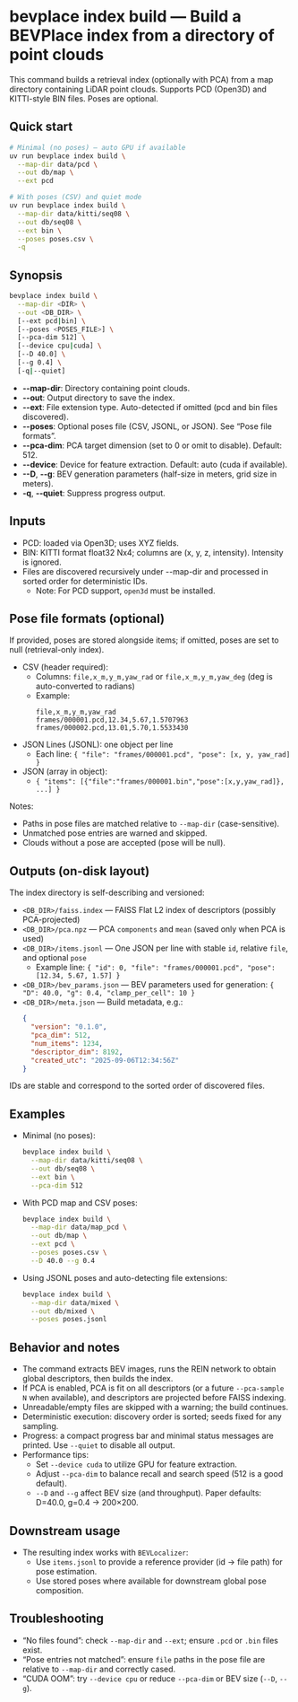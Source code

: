 # bevplace index build — Build a BEVPlace index from a directory of point clouds

This command builds a retrieval index (optionally with PCA) from a map directory containing LiDAR point clouds.
Supports PCD (Open3D) and KITTI-style BIN files. Poses are optional.

## Quick start

```bash
# Minimal (no poses) — auto GPU if available
uv run bevplace index build \
  --map-dir data/pcd \
  --out db/map \
  --ext pcd

# With poses (CSV) and quiet mode
uv run bevplace index build \
  --map-dir data/kitti/seq08 \
  --out db/seq08 \
  --ext bin \
  --poses poses.csv \
  -q
```

## Synopsis

```bash
bevplace index build \
  --map-dir <DIR> \
  --out <DB_DIR> \
  [--ext pcd|bin] \
  [--poses <POSES_FILE>] \
  [--pca-dim 512] \
  [--device cpu|cuda] \
  [--D 40.0] \
  [--g 0.4] \
  [-q|--quiet]
```

- **--map-dir**: Directory containing point clouds.
- **--out**: Output directory to save the index.
- **--ext**: File extension type. Auto-detected if omitted (pcd and bin files discovered).
- **--poses**: Optional poses file (CSV, JSONL, or JSON). See “Pose file formats”.
- **--pca-dim**: PCA target dimension (set to 0 or omit to disable). Default: 512.
- **--device**: Device for feature extraction. Default: auto (cuda if available).
- **--D**, **--g**: BEV generation parameters (half-size in meters, grid size in meters).
- **-q**, **--quiet**: Suppress progress output.

## Inputs

- PCD: loaded via Open3D; uses XYZ fields.
- BIN: KITTI format float32 Nx4; columns are (x, y, z, intensity). Intensity is ignored.
- Files are discovered recursively under --map-dir and processed in sorted order for deterministic IDs.
  - Note: For PCD support, `open3d` must be installed.

## Pose file formats (optional)

If provided, poses are stored alongside items; if omitted, poses are set to null (retrieval-only index).

- CSV (header required):
  - Columns: `file,x_m,y_m,yaw_rad` or `file,x_m,y_m,yaw_deg` (deg is auto-converted to radians)
  - Example:
    ```csv
    file,x_m,y_m,yaw_rad
    frames/000001.pcd,12.34,5.67,1.5707963
    frames/000002.pcd,13.01,5.70,1.5533430
    ```
- JSON Lines (JSONL): one object per line
  - Each line: `{ "file": "frames/000001.pcd", "pose": [x, y, yaw_rad] }`
- JSON (array in object):
  - `{ "items": [{"file":"frames/000001.bin","pose":[x,y,yaw_rad]}, ...] }`

Notes:
- Paths in pose files are matched relative to `--map-dir` (case-sensitive).
- Unmatched pose entries are warned and skipped.
- Clouds without a pose are accepted (pose will be null).

## Outputs (on-disk layout)

The index directory is self-describing and versioned:

- `<DB_DIR>/faiss.index` — FAISS Flat L2 index of descriptors (possibly PCA-projected)
- `<DB_DIR>/pca.npz` — PCA `components` and `mean` (saved only when PCA is used)
- `<DB_DIR>/items.jsonl` — One JSON per line with stable `id`, relative `file`, and optional `pose`
  - Example line: `{ "id": 0, "file": "frames/000001.pcd", "pose": [12.34, 5.67, 1.57] }`
- `<DB_DIR>/bev_params.json` — BEV parameters used for generation: `{ "D": 40.0, "g": 0.4, "clamp_per_cell": 10 }`
- `<DB_DIR>/meta.json` — Build metadata, e.g.:
  ```json
  {
    "version": "0.1.0",
    "pca_dim": 512,
    "num_items": 1234,
    "descriptor_dim": 8192,
    "created_utc": "2025-09-06T12:34:56Z"
  }
  ```

IDs are stable and correspond to the sorted order of discovered files.

## Examples

- Minimal (no poses):
  ```bash
  bevplace index build \
    --map-dir data/kitti/seq08 \
    --out db/seq08 \
    --ext bin \
    --pca-dim 512
  ```

- With PCD map and CSV poses:
  ```bash
  bevplace index build \
    --map-dir data/map_pcd \
    --out db/map \
    --ext pcd \
    --poses poses.csv \
    --D 40.0 --g 0.4
  ```

- Using JSONL poses and auto-detecting file extensions:
  ```bash
  bevplace index build \
    --map-dir data/mixed \
    --out db/mixed \
    --poses poses.jsonl
  ```

## Behavior and notes

- The command extracts BEV images, runs the REIN network to obtain global descriptors, then builds the index.
- If PCA is enabled, PCA is fit on all descriptors (or a future `--pca-sample N` when available), and descriptors are projected before FAISS indexing.
- Unreadable/empty files are skipped with a warning; the build continues.
- Deterministic execution: discovery order is sorted; seeds fixed for any sampling.
- Progress: a compact progress bar and minimal status messages are printed. Use `--quiet` to disable all output.
- Performance tips:
  - Set `--device cuda` to utilize GPU for feature extraction.
  - Adjust `--pca-dim` to balance recall and search speed (512 is a good default).
  - `--D` and `--g` affect BEV size (and throughput). Paper defaults: D=40.0, g=0.4 → 200×200.

## Downstream usage

- The resulting index works with `BEVLocalizer`:
  - Use `items.jsonl` to provide a reference provider (id → file path) for pose estimation.
  - Use stored poses where available for downstream global pose composition.

## Troubleshooting

- “No files found”: check `--map-dir` and `--ext`; ensure `.pcd` or `.bin` files exist.
- “Pose entries not matched”: ensure `file` paths in the pose file are relative to `--map-dir` and correctly cased.
- “CUDA OOM”: try `--device cpu` or reduce `--pca-dim` or BEV size (`--D`, `--g`).
